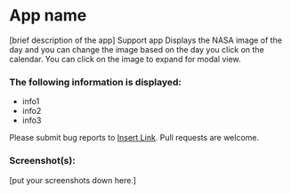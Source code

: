 # App name

[brief description of the app]
Support app
Displays the NASA image of the day and you can change the image based on the day you click on the calendar.
You can click on the image to expand for modal view.

### The following information is displayed:

* info1
* info2
* info3

Please submit bug reports to [Insert Link](). Pull requests are welcome.

### Screenshot(s):
[put your screenshots down here.]
